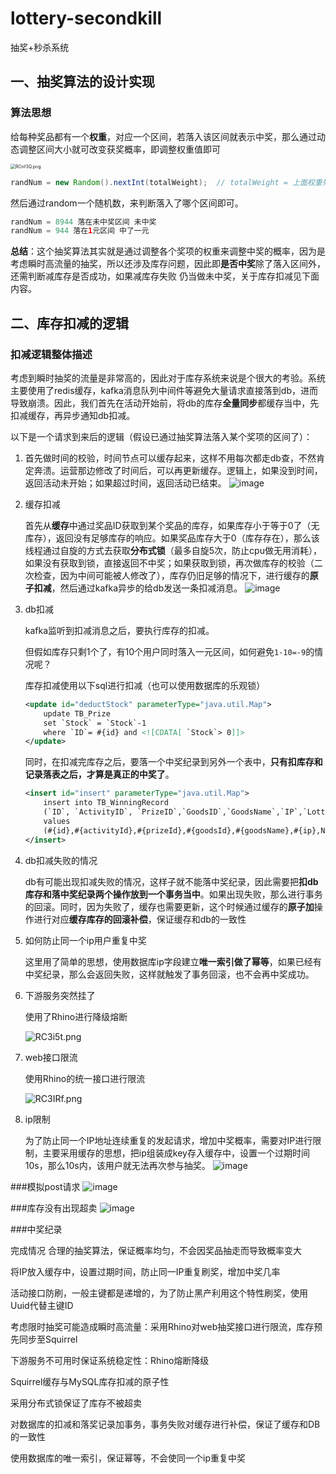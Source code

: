 # lottery-secondkill
抽奖+秒杀系统


## 一、抽奖算法的设计实现

### 算法思想

给每种奖品都有一个**权重**，对应一个区间，若落入该区间就表示中奖，那么通过动态调整区间大小就可改变获奖概率，即调整权重值即可

<img src="https://z3.ax1x.com/2021/06/19/RCnf3Q.png" alt="RCnf3Q.png" style="zoom:50%;" />

```java
randNum = new Random().nextInt(totalWeight);  // totalWeight = 上面权重列之和
```

然后通过random一个随机数，来判断落入了哪个区间即可。

```java
randNum = 8944 落在未中奖区间 未中奖 
randNum = 944 落在1元区间 中了一元
```

**总结**：这个抽奖算法其实就是通过调整各个奖项的权重来调整中奖的概率，因为是考虑瞬时高流量的抽奖，所以还涉及库存问题，因此即**是否中奖**除了落入区间外，还需判断减库存是否成功，如果减库存失败 仍当做未中奖，关于库存扣减见下面内容。



## 二、库存扣减的逻辑

### 扣减逻辑整体描述

考虑到瞬时抽奖的流量是非常高的，因此对于库存系统来说是个很大的考验。系统主要使用了redis缓存，kafka消息队列中间件等避免大量请求直接落到db，进而导致崩溃。因此，我们首先在活动开始前，将db的库存**全量同步**都缓存当中，先扣减缓存，再异步通知db扣减。

以下是一个请求到来后的逻辑（假设已通过抽奖算法落入某个奖项的区间了）：

1. 首先做时间的校验，时间节点可以缓存起来，这样不用每次都走db查，不然肯定奔溃。运营那边修改了时间后，可以再更新缓存。逻辑上，如果没到时间，返回活动未开始；如果超过时间，返回活动已结束。
![image](https://user-images.githubusercontent.com/38515687/122765309-f75d8b00-d2d2-11eb-9d1a-b914ddf867d9.png)


2. 缓存扣减

   首先从**缓存**中通过奖品ID获取到某个奖品的库存，如果库存小于等于0了（无库存），返回没有足够库存的响应。如果奖品库存大于0（库存存在），那么该线程通过自旋的方式去获取**分布式锁**（最多自旋5次，防止cpu做无用消耗），如果没有获取到锁，直接返回不中奖；如果获取到锁，再次做库存的校验（二次检查，因为中间可能被人修改了），库存仍旧足够的情况下，进行缓存的**原子扣减**，然后通过kafka异步的给db发送一条扣减消息。
   ![image](https://user-images.githubusercontent.com/38515687/122765377-05aba700-d2d3-11eb-8f59-711e367d8ef7.png)


3. db扣减

   kafka监听到扣减消息之后，要执行库存的扣减。

   但假如库存只剩1个了，有10个用户同时落入一元区间，如何避免`1-10=-9`的情况呢？

   库存扣减使用以下sql进行扣减（也可以使用数据库的乐观锁）

   ```xml
   <update id="deductStock" parameterType="java.util.Map">
       update TB_Prize
       set `Stock` = `Stock`-1
       where `ID`= #{id} and <![CDATA[ `Stock`> 0]]>
   </update>
   ```

   同时，在扣减完库存之后，要落一个中奖纪录到另外一个表中，**只有扣库存和记录落表之后，才算是真正的中奖了**。

   ```xml
   <insert id="insert" parameterType="java.util.Map">
       insert into TB_WinningRecord
       (`ID`, `ActivityID`, `PrizeID`,`GoodsID`,`GoodsName`,`IP`,`LotteryTime`)
       values
       (#{id},#{activityId},#{prizeId},#{goodsId},#{goodsName},#{ip},NOW())
   </insert>
   ```

4. db扣减失败的情况

   db有可能出现扣减失败的情况，这样子就不能落中奖纪录，因此需要把**扣db库存和落中奖纪录两个操作放到一个事务当中**。如果出现失败，那么进行事务的回滚。同时，因为失败了，缓存也需要更新，这个时候通过缓存的**原子加**操作进行对应**缓存库存的回滚补偿**，保证缓存和db的一致性

5. 如何防止同一个ip用户重复中奖

   这里用了简单的思想，使用数据库ip字段建立**唯一索引做了幂等**，如果已经有中奖纪录，那么会返回失败，这样就触发了事务回滚，也不会再中奖成功。

6. 下游服务突然挂了

   使用了Rhino进行降级熔断

   ![RC3i5t.png](https://z3.ax1x.com/2021/06/19/RC3i5t.png)

7. web接口限流

   使用Rhino的统一接口进行限流

   ![RC3IRf.png](https://z3.ax1x.com/2021/06/19/RC3IRf.png)
   
8. ip限制

   为了防止同一个IP地址连续重复的发起请求，增加中奖概率，需要对IP进行限制，主要采用缓存的思想，把ip组装成key存入缓存中，设置一个过期时间10s，那么10s内，该用户就无法再次参与抽奖。
   ![image](https://user-images.githubusercontent.com/38515687/122765226-e3b22480-d2d2-11eb-9b38-80548aaff296.png)



###模拟post请求
![image](https://user-images.githubusercontent.com/38515687/122765441-16f4b380-d2d3-11eb-87cb-4f998817d6fc.png)

###库存没有出现超卖
![image](https://user-images.githubusercontent.com/38515687/122765522-2a078380-d2d3-11eb-8e0e-486149bf0d85.png)

###中奖纪录

完成情况
合理的抽奖算法，保证概率均匀，不会因奖品抽走而导致概率变大

将IP放入缓存中，设置过期时间，防止同一IP重复刷奖，增加中奖几率

活动接口防刷，一般主键都是递增的，为了防止黑产利用这个特性刷奖，使用Uuid代替主键ID

考虑限时抽奖可能造成瞬时高流量：采用Rhino对web抽奖接口进行限流，库存预先同步至Squirrel

下游服务不可用时保证系统稳定性：Rhino熔断降级

Squirrel缓存与MySQL库存扣减的原子性

采用分布式锁保证了库存不被超卖

对数据库的扣减和落奖记录加事务，事务失败对缓存进行补偿，保证了缓存和DB的一致性

使用数据库的唯一索引，保证幂等，不会使同一个ip重复中奖


